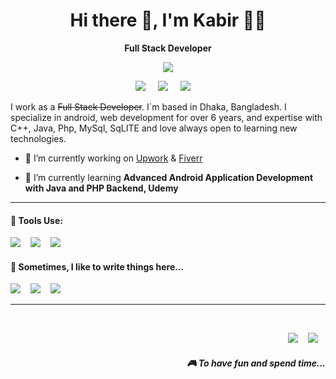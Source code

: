 <h1 align='center'> Hi there 👋, I'm Kabir 👩‍💻 </h1>

<p align='center'>
 <b> Full Stack Developer</b>
</p>

<p align='center'>
  <a href="#"><img src="https://visitor-badge.glitch.me/badge?page_id=n3o-d4rk3r??style=for-the-badge&logo=appveyor"></a>
</p>

<p align='center'>
<a href="https://twitter.com/ictd_kabir"><img src="https://img.shields.io/badge/twitter-%231DA1F2.svg?&style=for-the-badge&logo=twitter&logoColor=white" /></a>&nbsp;&nbsp;&nbsp;&nbsp;
  <a href="https://www.linkedin.com/in/ictd.kabir/"><img src="https://img.shields.io/badge/linkedin-%230077B5.svg?&style=for-the-badge&logo=linkedin&logoColor=white" /></a>&nbsp;&nbsp;&nbsp;&nbsp;
  <a href="mailto:akabir.csesub@yahoo.com?subject=Olá%20Stefany"><img src="https://img.shields.io/badge/gmail-%23D14836.svg?&style=for-the-badge&logo=gmail&logoColor=white" /></a>&nbsp;&nbsp;&nbsp;&nbsp;

</p>

I work as a ~~Full Stack Developer~~. I´m based in Dhaka, Bangladesh. I specialize in android, web development for over 6 years, and expertise with C++, Java, Php, MySql, SqLITE and love always open to learning new technologies.

- 🔭 I’m currently working on [Upwork](https://www.upwork.com/workwith/ictdkabir2011) & [Fiverr](https://www.fiverr.com/ictdkabir2011)

- 🌱 I’m currently learning **Advanced Android Application Development with Java and PHP Backend, Udemy**
<hr>

<p align='right'>
<h4>💬 Tools Use:</h4>
<a href="https://dev.to/n3od4rk3r"><img src="https://img.shields.io/badge/Android Studio-%230A0A0A.svg?&style=for-the-badge&logo=dev-dot-to&logoColor=white" /></a>&nbsp;&nbsp;&nbsp;
 <a href="https://dev.to/n3od4rk3r"><img src="https://img.shields.io/badge/Visual Code Studio-%230A0A0A.svg?&style=for-the-badge&logo=dev-dot-to&logoColor=white" /></a>&nbsp;&nbsp;&nbsp;
 <a href="https://dev.to/n3od4rk3r"><img src="https://img.shields.io/badge/Sublime-%230A0A0A.svg?&style=for-the-badge&logo=dev-dot-to&logoColor=white" /></a>&nbsp;&nbsp;&nbsp;
</p>

<p align='right'>
<h4>💬 Sometimes, I like to write things here...</h4>
  <a href="https://dev.to/n3od4rk3r" target="_blank"><img src="https://img.shields.io/badge/DEV.TO-%230A0A0A.svg?&style=for-the-badge&logo=dev-dot-to&logoColor=white" /></a>&nbsp;&nbsp;&nbsp;
  <a href="https://medium.com/@n3od4rk3r" target="_blank"><img src="https://img.shields.io/badge/medium-%2312100E.svg?&style=for-the-badge&logo=medium&logoColor=white" /></a>&nbsp;&nbsp;&nbsp;
  <a href="https://n3o-d4rk3r.github.io/" target="_blank"><img src="https://img.shields.io/badge/-My%20Blog-17bf63?&style=for-the-badge&logo=blog&logoColor=black" /></a>&nbsp;&nbsp;&nbsp;
</p>
<hr>
<br>
<p align="right">
  <a href="https://open.spotify.com/playlist/2w8GYqYdH6ve3g0nGcJcgE?si=7bCl8yynR2Saz4VPR6mDXQ" target="_blank"><img src="https://img.shields.io/badge/spotify-%231ED760.svg?&style=for-the-badge&logo=spotify&logoColor=white" /></a>&nbsp;&nbsp;&nbsp;
  <a href="steamcommunity.com/id/n3o-d4rk3r" target="_blank"><img src="https://img.shields.io/badge/Steam-%23000000.svg?&style=for-the-badge&logo=steam&logoColor=white" /></a>&nbsp;&nbsp;&nbsp;
  <h5 align="right">🎮 To have fun and spend time...</h5>
</p>




